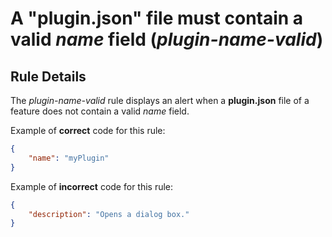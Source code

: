 # A "plugin.json" file must contain a valid _name_ field (_plugin-name-valid_)

## Rule Details

The _plugin-name-valid_ rule displays an alert when a **plugin.json** file of a feature does not contain a valid _name_ field.

Example of **correct** code for this rule:

```json
{
	"name": "myPlugin"
}
```

Example of **incorrect** code for this rule:

```json
{
	"description": "Opens a dialog box."
}
```
